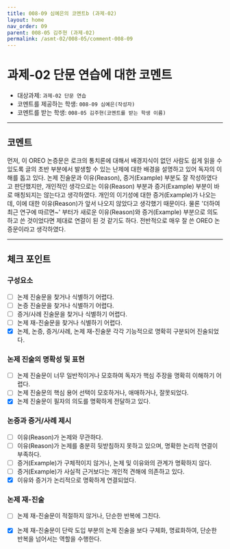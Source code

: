 ```yaml
---
title: 008-09 심예은의 코멘트b (과제-02) 
layout: home
nav_order: 09
parent: 008-05 김주현 (과제-02)
permalink: /asmt-02/008-05/comment-008-09
---
```


# 과제-02 단문 연습에 대한 코멘트

- 대상과제: `과제-02 단문 연습`
- 코멘트를 제공하는 학생: `008-09 심예은(작성자)` 
- 코멘트를 받는 학생: `008-05 김주현(코멘트를 받는 학생 이름)` 

---

## 코멘트

먼저, 이 OREO 논증문은 로크의 통치론에 대해서 배경지식이 없던 사람도 쉽게 읽을 수 있도록 글의 초반 부분에서 발생할 수 있는 난제에 대한 배경을 설명하고 있어 독자의 이해를 돕고 있다. 논제 진술문과 이유(Reason), 증거(Example) 부분도 잘 작성하였다고 판단했지만, 개인적인 생각으로는 이유(Reason) 부분과 증거(Example) 부분이 바로 매칭되지는 않는다고 생각하였다. 개인의 이기성에 대한 증거(Example)가 나오는데, 이에 대한 이유(Reason)가 앞서 나오지 않았다고 생각했기 때문이다. 물론 '더하여 최근 연구에 따르면~' 부터가 새로운 이유(Reason)와 증거(Example) 부분으로 의도하고 쓴 것이었다면 제대로 연결이 된 것 같기도 하다. 전반적으로 매우 잘 쓴 OREO 논증문이라고 생각하였다.

---

## 체크 포인트

### **구성요소**
- [ ] 논제 진술문을 찾거나 식별하기 어렵다.
- [ ] 논증 진술문을 찾거나 식별하기 어렵다.
- [ ] 증거/사례 진술문을 찾거나 식별하기 어렵다.
- [ ] 논제 재-진술문을 찾거나 식별하기 어렵다.
- [x] 논제, 논증, 증거/사례, 논제 재-진술문 각각 기능적으로 명확히 구분되어 진술되었다.

### **논제 진술의 명확성 및 표현**  
- [ ] 논제 진술문이 너무 일반적이거나 모호하여 독자가 핵심 주장을 명확히 이해하기 어렵다.  
- [ ] 논제 진술문의 핵심 용어 선택이 모호하거나, 애매하거나, 잘못되었다.  
- [x] 논제 진술문이 필자의 의도를 명확하게 전달하고 있다.  

### **논증과 증거/사례 제시**  
- [ ] 이유(Reason)가 논제와 무관하다.
- [ ] 이유(Reason)가 논제를 충분히 뒷받침하지 못하고 있으며, 명확한 논리적 연결이 부족하다.  
- [ ] 증거(Example)가 구체적이지 않거나, 논제 및 이유와의 관계가 명확하지 않다. 
- [ ] 증거(Example)가 사실적 근거보다는 개인적 견해에 의존하고 있다.  
- [x] 이유와 증거가 논리적으로 명확하게 연결되었다.  

### **논제 재-진술**  
- [ ] 논제 재-진술문이 적절하지 않거나, 단순한 반복에 그친다.   
- [x] 논제 재-진술문이 단락 도입 부분의 논제 진술을 보다 구체화, 명료화하여, 단순한 반복을 넘어서는 역할을 수행한다.  

